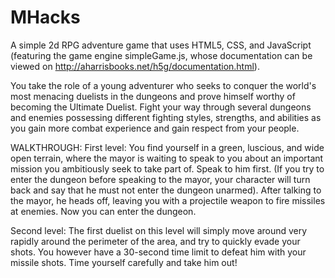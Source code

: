 MHacks
======

A simple 2d RPG adventure game that uses HTML5, CSS, and JavaScript (featuring the game engine simpleGame.js, whose documentation can be viewed on http://aharrisbooks.net/h5g/documentation.html).

You take the role of a young adventurer who seeks to conquer the world's most menacing duelists in the dungeons and prove himself worthy of becoming the Ultimate Duelist. Fight your way through several dungeons and enemies possessing different fighting styles, strengths, and abilities as you gain more combat experience and gain respect from your people.

WALKTHROUGH: First level: You find yourself in a green, luscious, and wide open terrain, where the mayor is waiting to speak to you about an important mission you ambitiously seek to take part of. Speak to him first. (If you try to enter the dungeon before speaking to the mayor, your character will turn back and say that he must not enter the dungeon unarmed). After talking to the mayor, he heads off, leaving you with a projectile weapon to fire missiles at enemies. Now you can enter the dungeon.

Second level: The first duelist on this level will simply move around very rapidly around the perimeter of the area, and try to quickly evade your shots. You however have a 30-second time limit to defeat him with your missile shots. Time yourself carefully and take him out!
